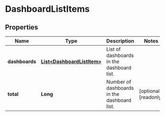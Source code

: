 

# DashboardListItems

## Properties

Name | Type | Description | Notes
------------ | ------------- | ------------- | -------------
**dashboards** | [**List&lt;DashboardListItem&gt;**](DashboardListItem.md) | List of dashboards in the dashboard list. | 
**total** | **Long** | Number of dashboards in the dashboard list. |  [optional] [readonly]




